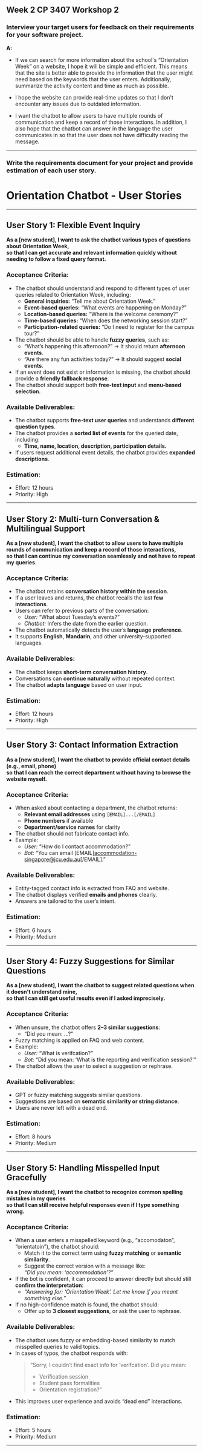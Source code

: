 ## Week 2 CP 3407 Workshop 2

### Interview your target users for feedback on their requirements for your software project.

**A:**

- If we can search for more information about the school's “Orientation Week” on a website, I hope it will be simple and efficient. This means that the site is better able to provide the information that the user might need based on the keywords that the user enters. Additionally, summarize the activity content and time as much as possible.

- I hope the website can provide real-time updates so that I don't encounter any issues due to outdated information.

- I want the chatbot to allow users to have multiple rounds of communication and keep a record of those interactions. In addition, I also hope that the chatbot can answer in the language the user communicates in so that the user does not have difficulty reading the message.

---

### Write the requirements document for your project and provide estimation of each user story.

# Orientation Chatbot - User Stories

---

## User Story 1: Flexible Event Inquiry

**As a [new student], I want to ask the chatbot various types of questions about Orientation Week,  
so that I can get accurate and relevant information quickly without needing to follow a fixed query format.**

### Acceptance Criteria:
- The chatbot should understand and respond to different types of user queries related to Orientation Week, including:
  - **General inquiries:** “Tell me about Orientation Week.”
  - **Event-based queries:** “What events are happening on Monday?”
  - **Location-based queries:** “Where is the welcome ceremony?”
  - **Time-based queries:** “When does the networking session start?”
  - **Participation-related queries:** “Do I need to register for the campus tour?”
- The chatbot should be able to handle **fuzzy queries**, such as:
  - “What’s happening this afternoon?” → It should return **afternoon events**.
  - “Are there any fun activities today?” → It should suggest **social events**.
- If an event does not exist or information is missing, the chatbot should provide a **friendly fallback response**.
- The chatbot should support both **free-text input** and **menu-based selection**.

### Available Deliverables:
- The chatbot supports **free-text user queries** and understands **different question types**.
- The chatbot provides a **sorted list of events** for the queried date, including:
  - **Time, name, location, description, participation details.**
- If users request additional event details, the chatbot provides **expanded descriptions**.

### Estimation:
- Effort: 12 hours
- Priority: High

---

## User Story 2: Multi-turn Conversation & Multilingual Support

**As a [new student], I want the chatbot to allow users to have multiple rounds of communication and keep a record of those interactions,  
so that I can continue my conversation seamlessly and not have to repeat my queries.**

### Acceptance Criteria:
- The chatbot retains **conversation history within the session**.
- If a user leaves and returns, the chatbot recalls the last **few interactions**.
- Users can refer to previous parts of the conversation:
  - *User:* “What about Tuesday’s events?”  
  - *Chatbot:* Infers the date from the earlier question.
- The chatbot automatically detects the user’s **language preference**.
- It supports **English**, **Mandarin**, and other university-supported languages.

### Available Deliverables:
- The chatbot keeps **short-term conversation history**.
- Conversations can **continue naturally** without repeated context.
- The chatbot **adapts language** based on user input.

### Estimation:
- Effort: 12 hours
- Priority: High

---

## User Story 3: Contact Information Extraction

**As a [new student], I want the chatbot to provide official contact details (e.g., email, phone)  
so that I can reach the correct department without having to browse the website myself.**

### Acceptance Criteria:
- When asked about contacting a department, the chatbot returns:
  - **Relevant email addresses** using `[EMAIL]...[/EMAIL]`
  - **Phone numbers** if available
  - **Department/service names** for clarity
- The chatbot should not fabricate contact info.
- Example:
  - *User:* “How do I contact accommodation?”  
  - *Bot:* “You can email [EMAIL]accommodation-singapore@jcu.edu.au[/EMAIL].”

### Available Deliverables:
- Entity-tagged contact info is extracted from FAQ and website.
- The chatbot displays verified **emails and phones** clearly.
- Answers are tailored to the user’s intent.

### Estimation:
- Effort: 6 hours
- Priority: Medium

---

## User Story 4: Fuzzy Suggestions for Similar Questions

**As a [new student], I want the chatbot to suggest related questions when it doesn’t understand mine,  
so that I can still get useful results even if I asked imprecisely.**

### Acceptance Criteria:
- When unsure, the chatbot offers **2–3 similar suggestions**:
  - “Did you mean: …?”
- Fuzzy matching is applied on FAQ and web content.
- Example:
  - *User:* “What is verifcation?”
  - *Bot:* “Did you mean: ‘What is the reporting and verification session?’”
- The chatbot allows the user to select a suggestion or rephrase.

### Available Deliverables:
- GPT or fuzzy matching suggests similar questions.
- Suggestions are based on **semantic similarity or string distance**.
- Users are never left with a dead end.

### Estimation:
- Effort: 8 hours
- Priority: Medium

---

## User Story 5: Handling Misspelled Input Gracefully

**As a [new student], I want the chatbot to recognize common spelling mistakes in my queries  
so that I can still receive helpful responses even if I type something wrong.**

### Acceptance Criteria:
- When a user enters a misspelled keyword (e.g., “accomodaton”, “orientatoin”), the chatbot should:
  - Match it to the correct term using **fuzzy matching** or **semantic similarity**.
  - Suggest the correct version with a message like:  
    *“Did you mean: ‘accommodation’?”*
- If the bot is confident, it can proceed to answer directly but should still **confirm the interpretation**:
  - *“Answering for: ‘Orientation Week’. Let me know if you meant something else.”*
- If no high-confidence match is found, the chatbot should:
  - Offer up to **3 closest suggestions**, or ask the user to rephrase.

### Available Deliverables:
- The chatbot uses fuzzy or embedding-based similarity to match misspelled queries to valid topics.
- In cases of typos, the chatbot responds with:
  > “Sorry, I couldn’t find exact info for ‘verifcation’. Did you mean:  
  > - Verification session  
  > - Student pass formalities  
  > - Orientation registration?”
- This improves user experience and avoids “dead end” interactions.

### Estimation:
- Effort: 5 hours
- Priority: Medium

---
